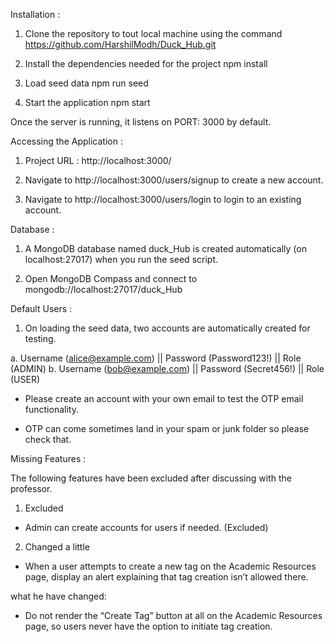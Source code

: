 Installation :

1. Clone the repository to tout local machine using the command
   https://github.com/HarshilModh/Duck_Hub.git

2. Install the dependencies needed for the project
   npm install

3. Load seed data
   npm run seed

4. Start the application
   npm start

Once the server is running, it listens on PORT: 3000 by default.

Accessing the Application :

1. Project URL : http://localhost:3000/

2. Navigate to http://localhost:3000/users/signup to create a new account.

3. Navigate to http://localhost:3000/users/login to login to an existing account.

Database :

1. A MongoDB database named duck_Hub is created automatically (on localhost:27017) when you run the seed script.

2. Open MongoDB Compass and connect to mongodb://localhost:27017/duck_Hub

Default Users :

1. On loading the seed data, two accounts are automatically created for testing.

a. Username (alice@example.com) || Password (Password123!) || Role (ADMIN)
b. Username (bob@example.com) || Password (Secret456!) || Role (USER)

- Please create an account with your own email to test the OTP email functionality.

- OTP can come sometimes land in your spam or junk folder so please check that.

Missing Features :

The following features have been excluded after discussing with the professor.
1. Excluded
- Admin can create accounts for users if needed. (Excluded)
2. Changed a little 
- When a user attempts to create a new tag on the Academic Resources page, display an alert explaining that tag creation isn’t allowed there.

what he have changed:

- Do not render the “Create Tag” button at all on the Academic Resources page, so users never have the option to initiate tag creation.
